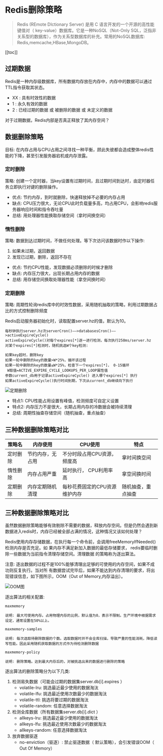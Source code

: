 # Redis删除策略

> Redis (REmote DIctionary Server) 是用 C 语言开发的一个开源的高性能键值对（ key-value）数据库。它是一种NoSQL（Not-Only SQL，泛指非关系型的数据库），作为关系型数据库的补充。常用的NoSQL数据库: Redis,memcache,HBase,MongoDB。

[[toc]]

## 过期数据

Redis是一种内存级数据库，所有数据均存放在内存中，内存中的数据可以通过TTL指令获取其状态。

- XX : 具有时效性的数据
- 1 : 永久有效的数据
- 2 : 已经过期的数据 或 被删除的数据 或 未定义的数据

对于过期数据，Redis内部是否真正释放了其内存空间？

## 数据删除策略

目标: 在内存占用与CPU占用之间寻找一种平衡，顾此失彼都会造成整体redis性能的下降，甚至引发服务器宕机或内存泄露。

### 定时删除

策略: 创建一个定时器，当key设置有过期时间，且过期时间到达时，由定时器任务立即执行对键的删除操作。

* 优点: 节约内存，到时就删除，快速释放掉不必要的内存占用
* 缺点:  CPU压力很大，无论CPU此时负载量多高，均占用CPU，会影响redis服务器响应时间和指令吞吐量
* 总结: 用处理器性能换取存储空间（拿时间换空间）

### 惰性删除

策略: 数据到达过期时间，不做任何处理。等下次访问该数据时作以下操作: 
1. 如果未过期，返回数据
2. 发现已过期，删除，返回不存在

* 优点: 节约CPU性能，发现数据必须删除的时候才删除
* 缺点: 内存压力很大，出现长期占用内存的数据
* 总结: 用存储空间换取处理器性能（拿空间换时间）

### 定期删除

策略: 周期性轮询redis库中的时效性数据，采用随机抽取的策略，利用过期数据占比的方式控制删除频度

Redis启动服务器初始化时，读取配置server.hz的值，默认为10。
```
每秒钟执行server.hz次serverCron()——>databasesCron()——>activeExpireCycle()
activeExpireCycle()对每个expires[*]逐一进行检测，每次执行250ms/server.hz
对某个expires[*]检测时，随机挑选W个key检测:

如果key超时，删除key
如果一轮中删除的key的数量>W*25%，循环该过程
如果一轮中删除的key的数量≤W*25%，检查下一个expires[*]， 0-15循环
 W取值=ACTIVE_EXPIRE_CYCLE_LOOKUPS_PER_LOOP属性值
参数current_db用于记录activeExpireCycle() 进入哪个expires[*] 执行
如果activeExpireCycle()执行时间到期，下次从current_db继续向下执行
```

![定期删除](/_images/database/redis/定期删除.png)


* 特点1:  CPU性能占用设置有峰值，检测频度可自定义设置
* 特点2: 内存压力不是很大，长期占用内存的冷数据会被持续清理
* 总结: 周期性抽查存储空间（随机抽查，重点抽查）

## 三种数据删除策略对比

策略名 | 内存使用 | CPU使用 | 特点
---|---|---|---
定时删除 | 节约内存，无占用 | 不分时段占用CPU资源，频度高 | 拿时间换空间
惰性删除 | 内存占用严重 | 延时执行， CPU利用率高 | 拿空间换时间
定期删除 | 内存定期随机清理 | 每秒花费固定的CPU资源维护内存 | 随机抽查，重点抽查


## 三种数据删除策略对比

虽然数据删除策略能够有效剔除不需要的数据，释放内存空间。但是仍然会遇到新数据进入redis时，内存已经被全部占满的情况，这种情况又该如何处理？

Redis使用内存存储数据，在执行每一个命令前，会调用freeMemoryIfNeeded()检测内存是否充足。如
果内存不满足新加入数据的最低存储要求， redis要临时删除一些数据为当前指令清理存储空间。清理数据
的策略称为逐出算法。

注意: 逐出数据的过程不是100%能够清理出足够的可使用的内存空间，如果不成功则反复执行。当对所
有数据尝试完毕后，如果不能达到内存清理的要求，将出现错误信息，如下图所示，OOM（Out of Memory,内存溢出）。

![OOM图](/_images/database/redis/OOM图.png)

逐出算法的相关配置: 

```
maxmemory

说明: 最大可使用内存。占用物理内存的比例，默认值为0，表示不限制。生产环境中根据需求设定，通常设置在50%以上。

maxmemory-samples

说明: 每次选取待删除数据的个数。选取数据时并不会全库扫描，导致严重的性能消耗，降低读写性能。因此采用随机获取数据的方式作为待检测删除数据

maxmemory-policy

说明: 删除策略。达到最大内存后的，对被挑选出来的数据进行删除的策略
```

逐出算法的删除策略分为以下几类: 
1. 检测易失数据（可能会过期的数据集server.db[i].expires ）
     * volatile-lru: 挑选最近最少使用的数据淘汰
     * volatile-lfu: 挑选最近使用次数最少的数据淘汰
     * volatile-ttl: 挑选将要过期的数据淘汰
     * volatile-random: 任意选择数据淘汰
2. 检测全库数据（所有数据集server.db[i].dict ）
     * allkeys-lru: 挑选最近最少使用的数据淘汰
     * allkeys-lfu: 挑选最近使用次数最少的数据淘汰
     * allkeys-random: 任意选择数据淘汰
3. 放弃数据驱逐
     * no-enviction（驱逐）: 禁止驱逐数据（ 默认策略），会引发错误OOM（ Out Of Memory）